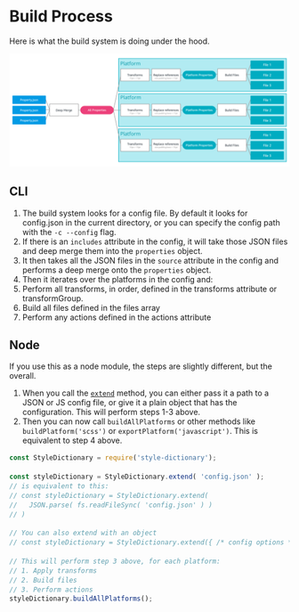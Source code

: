 # Build Process

Here is what the build system is doing under the hood.

![build structure](assets/build-diagram.png)

## CLI

1. The build system looks for a config file. By default it looks for config.json in the current directory, or you can specify the config path with the `-c --config` flag.
1. If there is an `includes` attribute in the config, it will take those JSON files and deep merge them into the `properties` object.
1. It then takes all the JSON files in the `source` attribute in the config and performs a deep merge onto the `properties` object.
1. Then it iterates over the platforms in the config and:
  1. Perform all transforms, in order, defined in the transforms attribute or transformGroup.
  1. Build all files defined in the files array
  1. Perform any actions defined in the actions attribute


## Node

If you use this as a node module, the steps are slightly different, but the overall.

1. When you call the [`extend`](api.md#extend) method, you can either pass it a path to a JSON or JS config file, or give it a plain object that has the configuration. This will perform steps 1-3 above.
1. Then you can now call `buildAllPlatforms` or other methods like `buildPlatform('scss')` or `exportPlatform('javascript')`. This is equivalent to step 4 above.

```javascript
const StyleDictionary = require('style-dictionary');

const styleDictionary = StyleDictionary.extend( 'config.json' );
// is equivalent to this:
// const styleDictionary = StyleDictionary.extend(
//   JSON.parse( fs.readFileSync( 'config.json' ) )
// )

// You can also extend with an object
// const styleDictionary = StyleDictionary.extend({ /* config options */ });

// This will perform step 3 above, for each platform:
// 1. Apply transforms
// 2. Build files
// 3. Perform actions
styleDictionary.buildAllPlatforms();
```
